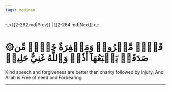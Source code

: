```yaml
---
tags: medinan
---
```


👈 [[2-262.md|Prev]] | [[2-264.md|Next]] 👉

# ۞قَوۡلٞ مَّعۡرُوفٞ وَمَغۡفِرَةٌ خَيۡرٞ مِّن صَدَقَةٖ يَتۡبَعُهَآ أَذٗىۗ وَٱللَّهُ غَنِيٌّ حَلِيمٞ

Kind speech and forgiveness are better than charity followed by injury. And Allah is Free of need and Forbearing

---

